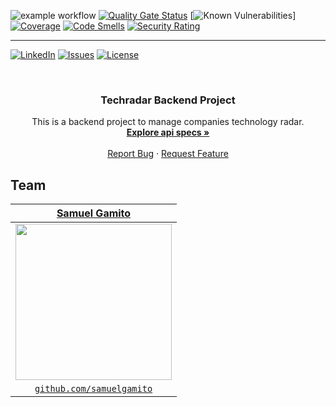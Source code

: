 <a name="readme-top"></a>

![example workflow](https://github.com/samuelgamito/techradar-backend/actions/workflows/build.yml/badge.svg)
[![Quality Gate Status](https://sonarcloud.io/api/project_badges/measure?project=samuelgamito_techradar-backend&metric=alert_status)](https://sonarcloud.io/summary/new_code?id=samuelgamito_techradar-backend)
[![Known Vulnerabilities](https://snyk.io/test/github/samuelgamito/techradar-backend/badge.svg)]
[![Coverage](https://sonarcloud.io/api/project_badges/measure?project=samuelgamito_techradar-backend&metric=coverage)](https://sonarcloud.io/summary/new_code?id=samuelgamito_techradar-backend)
[![Code Smells](https://sonarcloud.io/api/project_badges/measure?project=samuelgamito_techradar-backend&metric=code_smells)](https://sonarcloud.io/summary/new_code?id=samuelgamito_techradar-backend)
[![Security Rating](https://sonarcloud.io/api/project_badges/measure?project=samuelgamito_techradar-backend&metric=security_rating)](https://sonarcloud.io/summary/new_code?id=samuelgamito_techradar-backend)

<hr />

[![LinkedIn][linkedin-shield]][linkedin-url]
[![Issues][issues-shield]][issues-url]
[![License][license-shield]][license-url]



<!-- PROJECT LOGO -->
<br />
<div align="center">


<h3 align="center">Techradar Backend Project</h3>

  <p align="center">
    This is a backend project to manage companies technology radar.
    <br />
    <a href="https://github.com/samuelgamito/techradar-backend/tree/main/api/specs"><strong>Explore api specs »</strong></a>
    <br />
    <br />
    <a href="https://github.com/samuelgamito/techradar-backend/issues">Report Bug</a>
    ·
    <a href="https://github.com/samuelgamito/techradar-backend/issues">Request Feature</a>
  </p>
</div>


## Team

> 
| <a href="https://github.com/samuelgamito" target="_blank">**Samuel Gamito**</a> |
| :---: |
| [<img src="https://avatars2.githubusercontent.com/u/12644639?s=460&u=4a0475c4309b27a91bb87f3adb13745ea76a917e" width="250">](https://github.com/samuelgamito)  |
| <a href="https://github.com/samuelgamito" target="_blank">`github.com/samuelgamito`</a> |



<!-- MARKDOWN LINKS & IMAGES -->
<!-- https://www.markdownguide.org/basic-syntax/#reference-style-links -->
[issues-shield]: https://img.shields.io/github/issues/samuelgamito/techradar-backend.svg?style=for-the-badge
[issues-url]: https://github.com/samuelgamito/techradar-backend/issues
[license-shield]: https://img.shields.io/github/license/samuelgamito/techradar-backend.svg?style=for-the-badge
[license-url]: https://github.com/samuelgamito/techradar-backend/blob/master/LICENSE.txt
[linkedin-shield]: https://img.shields.io/badge/LinkedIn-0077B5?style=for-the-badge&logo=linkedin&logoColor=white
[linkedin-url]: https://linkedin.com/in/samuel-gamito
[product-screenshot]: images/screenshot.png

